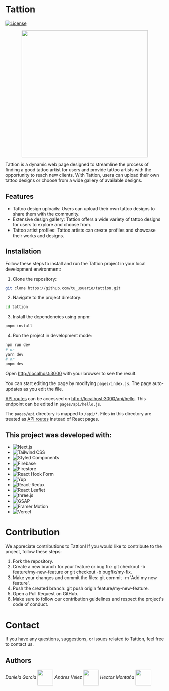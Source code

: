 # Tattion

[![License](https://img.shields.io/badge/license-MIT-blue.svg)](LICENSE)
<p align="center">
<img align="center" width="400px" src="https://user-images.githubusercontent.com/59479109/235986357-7a68e80c-ec37-4480-95cf-edbc89b0d695.png">
</p>

Tattion is a dynamic web page designed to streamline the process of finding a good tattoo artist for users and provide tattoo artists with the opportunity to reach new clients. With Tattion, users can upload their own tattoo designs or choose from a wide gallery of available designs.

## Features

- Tattoo design uploads: Users can upload their own tattoo designs to share them with the community.
- Extensive design gallery: Tattion offers a wide variety of tattoo designs for users to explore and choose from.
- Tattoo artist profiles: Tattoo artists can create profiles and showcase their works and designs.

## Installation

Follow these steps to install and run the Tattion project in your local development environment:

1. Clone the repository:
```bash
git clone https://github.com/tu_usuario/tattion.git
```
2. Navigate to the project directory:
```bash
cd tattion
```
3. Install the dependencies using pnpm:
```bash
pnpm install
```
4. Run the project in development mode:

```bash
npm run dev
# or
yarn dev
# or
pnpm dev
```

Open [http://localhost:3000](http://localhost:3000) with your browser to see the result.

You can start editing the page by modifying `pages/index.js`. The page auto-updates as you edit the file.

[API routes](https://nextjs.org/docs/api-routes/introduction) can be accessed on [http://localhost:3000/api/hello](http://localhost:3000/api/hello). This endpoint can be edited in `pages/api/hello.js`.

The `pages/api` directory is mapped to `/api/*`. Files in this directory are treated as [API routes](https://nextjs.org/docs/api-routes/introduction) instead of React pages.


## This project was developed with:

- ![Next.js](https://img.shields.io/badge/-Next.js-000?logo=next.js&logoColor=white)
- ![Tailwind CSS](https://img.shields.io/badge/-Tailwind%20CSS-38B2AC?logo=tailwind-css&logoColor=white)
- ![Styled Components](https://img.shields.io/badge/-Styled%20Components-DB7093?logo=styled-components&logoColor=white)
- ![Firebase](https://img.shields.io/badge/-Firebase-FFCA28?logo=firebase&logoColor=black)
- ![Firestore](https://img.shields.io/badge/-Firestore-FF8F00?logo=firebase&logoColor=black)
- ![React Hook Form](https://img.shields.io/badge/React%20Hook%20Form-%23EC5990?logo=reacthookform&logoColor=white)
- ![Yup](https://img.shields.io/badge/-Yup-FF4081?logo=yup&logoColor=white)
- ![React-Redux](https://img.shields.io/badge/-React%20Redux-764ABC?logo=redux&logoColor=white)
- ![React Leaflet](https://img.shields.io/badge/-React%20Leaflet-199900?logo=leaflet&logoColor=white)
- ![three.js](https://img.shields.io/badge/-three.js-000000?logo=three.js&logoColor=white)
- ![GSAP](https://img.shields.io/badge/-GSAP-8AC926?logo=greensock&logoColor=white)
- ![Framer Motion](https://img.shields.io/badge/-Framer%20Motion-000?logo=framer&logoColor=white)
- ![Vercel](https://img.shields.io/badge/-Vercel-000?logo=vercel&logoColor=white)

# Contribution
We appreciate contributions to Tattion! If you would like to contribute to the project, follow these steps:

1. Fork the repository.
2. Create a new branch for your feature or bug fix: git checkout -b feature/my-new-feature or git checkout -b bugfix/my-fix.
3. Make your changes and commit the files: git commit -m 'Add my new feature'.
4. Push the created branch: git push origin feature/my-new-feature.
5. Open a Pull Request on GitHub.
6. Make sure to follow our contribution guidelines and respect the project's code of conduct.

# Contact
If you have any questions, suggestions, or issues related to Tattion, feel free to contact us.

## Authors

*Daniela Garcia* <img align='center' src="https://media.giphy.com/media/v1.Y2lkPTc5MGI3NjExMDRlOTE5OTYxNTQ4NzNkN2MzY2ZmODNhZGIzZGMxNmQ0MDYyNWRiZCZjdD1z/ePc1IPFswJbjNYkgkF/giphy.gif" width="50"></img>   *Andres Velez* <img src="https://media.giphy.com/media/12oufCB0MyZ1Go/giphy.gif" width="50" align='center'>  *Hector Montaña* <img src="https://media.giphy.com/media/BHCFcibksBxAV0FDoL/giphy.gif" width="50" align='center' /> 



